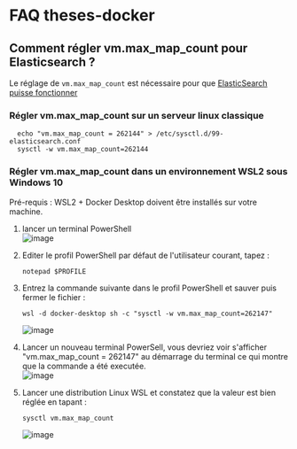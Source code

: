 # FAQ theses-docker

## Comment régler vm.max_map_count pour Elasticsearch ?

Le réglage de ``vm.max_map_count`` est nécessaire pour que [ElasticSearch puisse fonctionner](https://www.elastic.co/guide/en/elasticsearch/reference/current/vm-max-map-count.html) 

### Régler vm.max_map_count sur un serveur linux classique

```
  echo "vm.max_map_count = 262144" > /etc/sysctl.d/99-elasticsearch.conf
  sysctl -w vm.max_map_count=262144
```

### Régler vm.max_map_count dans un environnement WSL2 sous Windows 10

Pré-requis : WSL2 + Docker Desktop doivent être installés sur votre machine.

1) lancer un terminal PowerShell  
   ![image](https://user-images.githubusercontent.com/328244/178310894-f93c76bc-a85f-45e9-97ab-d5256bc3166b.png)

2) Editer le profil PowerShell par défaut de l'utilisateur courant, tapez :
   ```
   notepad $PROFILE
   ```  
3) Entrez la commande suivante dans le profil PowerShell et sauver puis fermer le fichier :
   ```
   wsl -d docker-desktop sh -c "sysctl -w vm.max_map_count=262147"
   ```  
   ![image](https://user-images.githubusercontent.com/328244/178311027-9f83e6b1-d48e-4442-94c3-7724e2974e45.png)
   
4) Lancer un nouveau terminal PowerSell, vous devriez voir s'afficher "vm.max_map_count = 262147" au démarrage du terminal ce qui montre que la commande a été executée.  
   ![image](https://user-images.githubusercontent.com/328244/178311186-4b2422b2-ebd6-4b20-98c7-6c42250cdb34.png)

5) Lancer une distribution Linux WSL et constatez que la valeur est bien réglée en tapant :
   ```
   sysctl vm.max_map_count
   ```
   ![image](https://user-images.githubusercontent.com/328244/178311271-c160df19-1af3-41ce-bc7a-681af9e81185.png)
